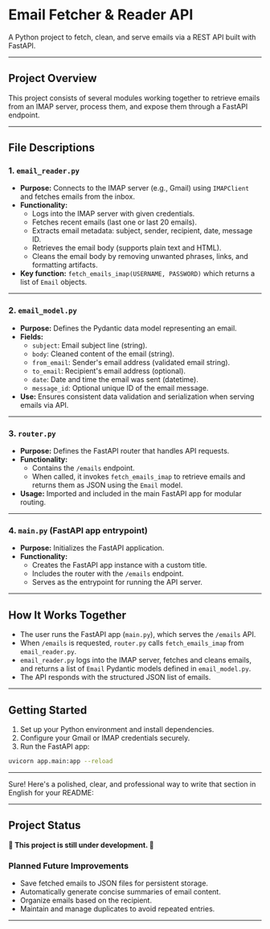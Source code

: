 # Email Fetcher & Reader API

A Python project to fetch, clean, and serve emails via a REST API built with FastAPI.

---

## Project Overview

This project consists of several modules working together to retrieve emails from an IMAP server, process them, and expose them through a FastAPI endpoint.

---

## File Descriptions

### 1. `email_reader.py`

- **Purpose:** Connects to the IMAP server (e.g., Gmail) using `IMAPClient` and fetches emails from the inbox.
- **Functionality:**
  - Logs into the IMAP server with given credentials.
  - Fetches recent emails (last one or last 20 emails).
  - Extracts email metadata: subject, sender, recipient, date, message ID.
  - Retrieves the email body (supports plain text and HTML).
  - Cleans the email body by removing unwanted phrases, links, and formatting artifacts.
- **Key function:** `fetch_emails_imap(USERNAME, PASSWORD)` which returns a list of `Email` objects.

---

### 2. `email_model.py`

- **Purpose:** Defines the Pydantic data model representing an email.
- **Fields:**
  - `subject`: Email subject line (string).
  - `body`: Cleaned content of the email (string).
  - `from_email`: Sender's email address (validated email string).
  - `to_email`: Recipient's email address (optional).
  - `date`: Date and time the email was sent (datetime).
  - `message_id`: Optional unique ID of the email message.
- **Use:** Ensures consistent data validation and serialization when serving emails via API.

---

### 3. `router.py`

- **Purpose:** Defines the FastAPI router that handles API requests.
- **Functionality:**
  - Contains the `/emails` endpoint.
  - When called, it invokes `fetch_emails_imap` to retrieve emails and returns them as JSON using the `Email` model.
- **Usage:** Imported and included in the main FastAPI app for modular routing.

---

### 4. `main.py` (FastAPI app entrypoint)

- **Purpose:** Initializes the FastAPI application.
- **Functionality:**
  - Creates the FastAPI app instance with a custom title.
  - Includes the router with the `/emails` endpoint.
  - Serves as the entrypoint for running the API server.

---

## How It Works Together

- The user runs the FastAPI app (`main.py`), which serves the `/emails` API.
- When `/emails` is requested, `router.py` calls `fetch_emails_imap` from `email_reader.py`.
- `email_reader.py` logs into the IMAP server, fetches and cleans emails, and returns a list of `Email` Pydantic models defined in `email_model.py`.
- The API responds with the structured JSON list of emails.
---

## Getting Started

1. Set up your Python environment and install dependencies.
2. Configure your Gmail or IMAP credentials securely.
3. Run the FastAPI app:

```bash
uvicorn app.main:app --reload
```
---
Sure! Here's a polished, clear, and professional way to write that section in English for your README:

---

## Project Status

**🚧 This project is still under development. 🚧**

### Planned Future Improvements

* Save fetched emails to JSON files for persistent storage.
* Automatically generate concise summaries of email content.
* Organize emails based on the recipient.
* Maintain and manage duplicates to avoid repeated entries.

---

